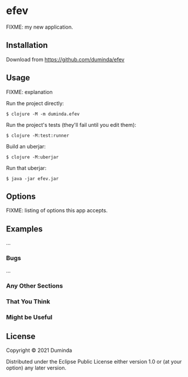 # efev

FIXME: my new application.

## Installation

Download from https://github.com/duminda/efev

## Usage

FIXME: explanation

Run the project directly:

    $ clojure -M -m duminda.efev

Run the project's tests (they'll fail until you edit them):

    $ clojure -M:test:runner

Build an uberjar:

    $ clojure -M:uberjar

Run that uberjar:

    $ java -jar efev.jar

## Options

FIXME: listing of options this app accepts.

## Examples

...

### Bugs

...

### Any Other Sections
### That You Think
### Might be Useful

## License

Copyright © 2021 Duminda

Distributed under the Eclipse Public License either version 1.0 or (at
your option) any later version.
